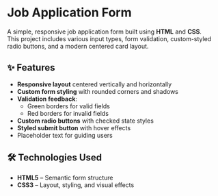 # Job Application Form

A simple, responsive job application form built using **HTML** and **CSS**.  
This project includes various input types, form validation, custom-styled radio buttons, and a modern centered card layout.

## ✨ Features
- **Responsive layout** centered vertically and horizontally
- **Custom form styling** with rounded corners and shadows
- **Validation feedback**:
  - Green borders for valid fields
  - Red borders for invalid fields
- **Custom radio buttons** with checked state styles
- **Styled submit button** with hover effects
- Placeholder text for guiding users

## 🛠 Technologies Used
- **HTML5** – Semantic form structure
- **CSS3** – Layout, styling, and visual effects
